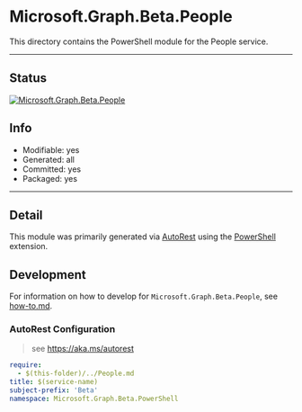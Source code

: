 <!-- region Generated -->
# Microsoft.Graph.Beta.People
This directory contains the PowerShell module for the People service.

---
## Status
[![Microsoft.Graph.Beta.People](https://img.shields.io/powershellgallery/v/Microsoft.Graph.Beta.People.svg?style=flat-square&label=Microsoft.Graph.Beta.People "Microsoft.Graph.Beta.People")](https://www.powershellgallery.com/packages/Microsoft.Graph.Beta.People/)

## Info
- Modifiable: yes
- Generated: all
- Committed: yes
- Packaged: yes

---
## Detail
This module was primarily generated via [AutoRest](https://github.com/Azure/autorest) using the [PowerShell](https://github.com/Azure/autorest.powershell) extension.

## Development
For information on how to develop for `Microsoft.Graph.Beta.People`, see [how-to.md](how-to.md).
<!-- endregion -->

### AutoRest Configuration

> see https://aka.ms/autorest

``` yaml
require:
  - $(this-folder)/../People.md
title: $(service-name)
subject-prefix: 'Beta'
namespace: Microsoft.Graph.Beta.PowerShell
```
